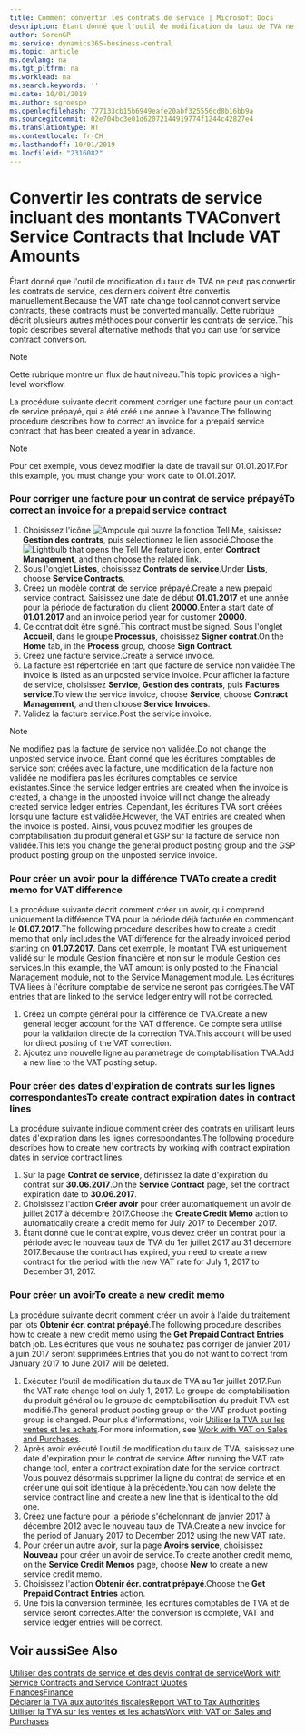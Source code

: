 ```yaml
---
title: Comment convertir les contrats de service | Microsoft Docs
description: Étant donné que l'outil de modification du taux de TVA ne peut pas convertir les contrats de service, ces derniers doivent être convertis manuellement. Cette rubrique décrit plusieurs autres méthodes pour convertir les contrats de service.
author: SorenGP
ms.service: dynamics365-business-central
ms.topic: article
ms.devlang: na
ms.tgt_pltfrm: na
ms.workload: na
ms.search.keywords: ''
ms.date: 10/01/2019
ms.author: sgroespe
ms.openlocfilehash: 777133cb15b6949eafe20abf325556cd8b16bb9a
ms.sourcegitcommit: 02e704bc3e01d62072144919774f1244c42827e4
ms.translationtype: HT
ms.contentlocale: fr-CH
ms.lasthandoff: 10/01/2019
ms.locfileid: "2316082"
---
```

# <a name="convert-service-contracts-that-include-vat-amounts"></a><span data-ttu-id="f1525-104">Convertir les contrats de service incluant des montants TVA</span><span class="sxs-lookup"><span data-stu-id="f1525-104">Convert Service Contracts that Include VAT Amounts</span></span>
<span data-ttu-id="f1525-105">Étant donné que l'outil de modification du taux de TVA ne peut pas convertir les contrats de service, ces derniers doivent être convertis manuellement.</span><span class="sxs-lookup"><span data-stu-id="f1525-105">Because the VAT rate change tool cannot convert service contracts, these contracts must be converted manually.</span></span> <span data-ttu-id="f1525-106">Cette rubrique décrit plusieurs autres méthodes pour convertir les contrats de service.</span><span class="sxs-lookup"><span data-stu-id="f1525-106">This topic describes several alternative methods that you can use for service contract conversion.</span></span>  

> [!NOTE]  
>  <span data-ttu-id="f1525-107">Cette rubrique montre un flux de haut niveau.</span><span class="sxs-lookup"><span data-stu-id="f1525-107">This topic provides a high-level workflow.</span></span>  

 <span data-ttu-id="f1525-108">La procédure suivante décrit comment corriger une facture pour un contact de service prépayé, qui a été créé une année à l'avance.</span><span class="sxs-lookup"><span data-stu-id="f1525-108">The following procedure describes how to correct an invoice for a prepaid service contract that has been created a year in advance.</span></span>  

> [!NOTE]  
>  <span data-ttu-id="f1525-109">Pour cet exemple, vous devez modifier la date de travail sur 01.01.2017.</span><span class="sxs-lookup"><span data-stu-id="f1525-109">For this example, you must change your work date to 01.01.2017.</span></span>  

### <a name="to-correct-an-invoice-for-a-prepaid-service-contract"></a><span data-ttu-id="f1525-110">Pour corriger une facture pour un contrat de service prépayé</span><span class="sxs-lookup"><span data-stu-id="f1525-110">To correct an invoice for a prepaid service contract</span></span>  
1. <span data-ttu-id="f1525-111">Choisissez l'icône ![Ampoule qui ouvre la fonction Tell Me](media/ui-search/search_small.png "Dites-moi ce que vous voulez faire"), saisissez **Gestion des contrats**, puis sélectionnez le lien associé.</span><span class="sxs-lookup"><span data-stu-id="f1525-111">Choose the ![Lightbulb that opens the Tell Me feature](media/ui-search/search_small.png "Tell me what you want to do") icon, enter **Contract Management**, and then choose the related link.</span></span>  
2. <span data-ttu-id="f1525-112">Sous l'onglet **Listes**, choisissez **Contrats de service**.</span><span class="sxs-lookup"><span data-stu-id="f1525-112">Under **Lists**, choose **Service Contracts**.</span></span>  
3. <span data-ttu-id="f1525-113">Créez un modèle contrat de service prépayé.</span><span class="sxs-lookup"><span data-stu-id="f1525-113">Create a new prepaid service contract.</span></span> <span data-ttu-id="f1525-114">Saisissez une date de début **01.01.2017** et une année pour la période de facturation du client **20000**.</span><span class="sxs-lookup"><span data-stu-id="f1525-114">Enter a start date of **01.01.2017** and an invoice period year for customer **20000**.</span></span>  
4. <span data-ttu-id="f1525-115">Ce contrat doit être signé.</span><span class="sxs-lookup"><span data-stu-id="f1525-115">This contract must be signed.</span></span> <span data-ttu-id="f1525-116">Sous l'onglet **Accueil**, dans le groupe **Processus**, choisissez **Signer contrat**.</span><span class="sxs-lookup"><span data-stu-id="f1525-116">On the **Home** tab, in the **Process** group, choose **Sign Contract**.</span></span>  
5. <span data-ttu-id="f1525-117">Créez une facture service.</span><span class="sxs-lookup"><span data-stu-id="f1525-117">Create a service invoice.</span></span>
6. <span data-ttu-id="f1525-118">La facture est répertoriée en tant que facture de service non validée.</span><span class="sxs-lookup"><span data-stu-id="f1525-118">The invoice is listed as an unposted service invoice.</span></span> <span data-ttu-id="f1525-119">Pour afficher la facture de service, choisissez **Service**, **Gestion des contrats**, puis **Factures service**.</span><span class="sxs-lookup"><span data-stu-id="f1525-119">To view the service invoice, choose **Service**, choose **Contract Management**, and then choose **Service Invoices**.</span></span>  
7. <span data-ttu-id="f1525-120">Validez la facture service.</span><span class="sxs-lookup"><span data-stu-id="f1525-120">Post the service invoice.</span></span>  

> [!NOTE]  
>  <span data-ttu-id="f1525-121">Ne modifiez pas la facture de service non validée.</span><span class="sxs-lookup"><span data-stu-id="f1525-121">Do not change the unposted service invoice.</span></span> <span data-ttu-id="f1525-122">Étant donné que les écritures comptables de service sont créées avec la facture, une modification de la facture non validée ne modifiera pas les écritures comptables de service existantes.</span><span class="sxs-lookup"><span data-stu-id="f1525-122">Since the service ledger entries are created when the invoice is created, a change in the unposted invoice will not change the already created service ledger entries.</span></span> <span data-ttu-id="f1525-123">Cependant, les écritures TVA sont créées lorsqu'une facture est validée.</span><span class="sxs-lookup"><span data-stu-id="f1525-123">However, the VAT entries are created when the invoice is posted.</span></span> <span data-ttu-id="f1525-124">Ainsi, vous pouvez modifier les groupes de comptabilisation du produit général et GSP sur la facture de service non validée.</span><span class="sxs-lookup"><span data-stu-id="f1525-124">This lets you change the general product posting group and the GSP product posting group on the unposted service invoice.</span></span>  

### <a name="to-create-a-credit-memo-for-vat-difference"></a><span data-ttu-id="f1525-125">Pour créer un avoir pour la différence TVA</span><span class="sxs-lookup"><span data-stu-id="f1525-125">To create a credit memo for VAT difference</span></span>  
<span data-ttu-id="f1525-126">La procédure suivante décrit comment créer un avoir, qui comprend uniquement la différence TVA pour la période déjà facturée en commençant le **01.07.2017**.</span><span class="sxs-lookup"><span data-stu-id="f1525-126">The following procedure describes how to create a credit memo that only includes the VAT difference for the already invoiced period starting on **01.07.2017**.</span></span> <span data-ttu-id="f1525-127">Dans cet exemple, le montant TVA est uniquement validé sur le module Gestion financière et non sur le module Gestion des services.</span><span class="sxs-lookup"><span data-stu-id="f1525-127">In this example, the VAT amount is only posted to the Financial Management module, not to the Service Management module.</span></span> <span data-ttu-id="f1525-128">Les écritures TVA liées à l'écriture comptable de service ne seront pas corrigées.</span><span class="sxs-lookup"><span data-stu-id="f1525-128">The VAT entries that are linked to the service ledger entry will not be corrected.</span></span>  

1. <span data-ttu-id="f1525-129">Créez un compte général pour la différence de TVA.</span><span class="sxs-lookup"><span data-stu-id="f1525-129">Create a new general ledger account for the VAT difference.</span></span> <span data-ttu-id="f1525-130">Ce compte sera utilisé pour la validation directe de la correction TVA.</span><span class="sxs-lookup"><span data-stu-id="f1525-130">This account will be used for direct posting of the VAT correction.</span></span>  
2. <span data-ttu-id="f1525-131">Ajoutez une nouvelle ligne au paramétrage de comptabilisation TVA.</span><span class="sxs-lookup"><span data-stu-id="f1525-131">Add a new line to the VAT posting setup.</span></span>  

### <a name="to-create-contract-expiration-dates-in-contract-lines"></a><span data-ttu-id="f1525-132">Pour créer des dates d'expiration de contrats sur les lignes correspondantes</span><span class="sxs-lookup"><span data-stu-id="f1525-132">To create contract expiration dates in contract lines</span></span>  
<span data-ttu-id="f1525-133">La procédure suivante indique comment créer des contrats en utilisant leurs dates d'expiration dans les lignes correspondantes.</span><span class="sxs-lookup"><span data-stu-id="f1525-133">The following procedure describes how to create new contracts by working with contract expiration dates in service contract lines.</span></span>  

1. <span data-ttu-id="f1525-134">Sur la page **Contrat de service**, définissez la date d'expiration du contrat sur **30.06.2017**.</span><span class="sxs-lookup"><span data-stu-id="f1525-134">On the **Service Contract** page, set the contract expiration date to **30.06.2017**.</span></span>  
2. <span data-ttu-id="f1525-135">Choisissez l'action **Créer avoir** pour créer automatiquement un avoir de juillet 2017 à décembre 2017.</span><span class="sxs-lookup"><span data-stu-id="f1525-135">Choose the **Create Credit Memo** action to automatically create a credit memo for July 2017 to December 2017.</span></span>  
3. <span data-ttu-id="f1525-136">Étant donné que le contrat expire, vous devez créer un contrat pour la période avec le nouveau taux de TVA du 1er juillet 2017 au 31 décembre 2017.</span><span class="sxs-lookup"><span data-stu-id="f1525-136">Because the contract has expired, you need to create a new contract for the period with the new VAT rate for July 1, 2017 to December 31, 2017.</span></span>  

### <a name="to-create-a-new-credit-memo"></a><span data-ttu-id="f1525-137">Pour créer un avoir</span><span class="sxs-lookup"><span data-stu-id="f1525-137">To create a new credit memo</span></span>  
<span data-ttu-id="f1525-138">La procédure suivante décrit comment créer un avoir à l'aide du traitement par lots **Obtenir écr. contrat prépayé**.</span><span class="sxs-lookup"><span data-stu-id="f1525-138">The following procedure describes how to create a new credit memo using the **Get Prepaid Contract Entries** batch job.</span></span> <span data-ttu-id="f1525-139">Les écritures que vous ne souhaitez pas corriger de janvier 2017 à juin 2017 seront supprimées.</span><span class="sxs-lookup"><span data-stu-id="f1525-139">Entries that you do not want to correct from January 2017 to June 2017 will be deleted.</span></span>  

1. <span data-ttu-id="f1525-140">Exécutez l'outil de modification du taux de TVA au 1er juillet 2017.</span><span class="sxs-lookup"><span data-stu-id="f1525-140">Run the VAT rate change tool on July 1, 2017.</span></span> <span data-ttu-id="f1525-141">Le groupe de comptabilisation du produit général ou le groupe de comptabilisation du produit TVA est modifié.</span><span class="sxs-lookup"><span data-stu-id="f1525-141">The general product posting group or the VAT product posting group is changed.</span></span> <span data-ttu-id="f1525-142">Pour plus d'informations, voir [Utiliser la TVA sur les ventes et les achats](finance-work-with-vat.md).</span><span class="sxs-lookup"><span data-stu-id="f1525-142">For more information, see [Work with VAT on Sales and Purchases](finance-work-with-vat.md).</span></span>  
2. <span data-ttu-id="f1525-143">Après avoir exécuté l'outil de modification du taux de TVA, saisissez une date d'expiration pour le contrat de service.</span><span class="sxs-lookup"><span data-stu-id="f1525-143">After running the VAT rate change tool, enter a contract expiration date for the service contract.</span></span> <span data-ttu-id="f1525-144">Vous pouvez désormais supprimer la ligne du contrat de service et en créer une qui soit identique à la précédente.</span><span class="sxs-lookup"><span data-stu-id="f1525-144">You can now delete the service contract line and create a new line that is identical to the old one.</span></span>  
3. <span data-ttu-id="f1525-145">Créez une facture pour la période s'échelonnant de janvier 2017 à décembre 2012 avec le nouveau taux de TVA.</span><span class="sxs-lookup"><span data-stu-id="f1525-145">Create a new invoice for the period of January 2017 to December 2012 using the new VAT rate.</span></span>  
4. <span data-ttu-id="f1525-146">Pour créer un autre avoir, sur la page **Avoirs service**, choisissez **Nouveau** pour créer un avoir de service.</span><span class="sxs-lookup"><span data-stu-id="f1525-146">To create another credit memo, on the **Service Credit Memos** page, choose **New** to create a new service credit memo.</span></span>  
5. <span data-ttu-id="f1525-147">Choisissez l'action **Obtenir écr. contrat prépayé**.</span><span class="sxs-lookup"><span data-stu-id="f1525-147">Choose the **Get Prepaid Contract Entries** action.</span></span>  
6. <span data-ttu-id="f1525-148">Une fois la conversion terminée, les écritures comptables de TVA et de service seront correctes.</span><span class="sxs-lookup"><span data-stu-id="f1525-148">After the conversion is complete, VAT and service ledger entries will be correct.</span></span>  

## <a name="see-also"></a><span data-ttu-id="f1525-149">Voir aussi</span><span class="sxs-lookup"><span data-stu-id="f1525-149">See Also</span></span>  
[<span data-ttu-id="f1525-150">Utiliser des contrats de service et des devis contrat de service</span><span class="sxs-lookup"><span data-stu-id="f1525-150">Work with Service Contracts and Service Contract Quotes</span></span>](service-how-to-create-service-contracts-and-service-contract-quotes.md)  
[<span data-ttu-id="f1525-151">Finances</span><span class="sxs-lookup"><span data-stu-id="f1525-151">Finance</span></span>](finance.md)  
[<span data-ttu-id="f1525-152">Déclarer la TVA aux autorités fiscales</span><span class="sxs-lookup"><span data-stu-id="f1525-152">Report VAT to Tax Authorities</span></span>](finance-how-report-vat.md)  
[<span data-ttu-id="f1525-153">Utiliser la TVA sur les ventes et les achats</span><span class="sxs-lookup"><span data-stu-id="f1525-153">Work with VAT on Sales and Purchases</span></span>](finance-work-with-vat.md)  
